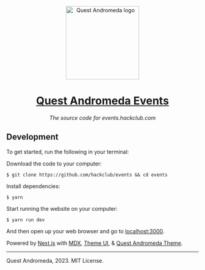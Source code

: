 <p align="center"><img width="192" alt="Quest Andromeda logo" src="https://media.discordapp.net/attachments/1078317804148768849/1201611822940311643/Logo.png?ex=65ca7337&is=65b7fe37&hm=ff05c06af84fb51a3d61dd64d51e9fb8a7cdc36be631ed614e61dcd004b212ad&=&format=webp&quality=lossless&width=658&height=671"></p>
<h1 align="center"><a href="https://events.hackclub.com/">Quest Andromeda Events</a></h1>
<p align="center"><i>The source code for events.hackclub.com</i></p>

## Development

To get started, run the following in your terminal:

Download the code to your computer:

    $ git clone https://github.com/hackclub/events && cd events

Install dependencies:

    $ yarn

Start running the website on your computer:

    $ yarn run dev

And then open up your web browser and go to [localhost:3000](http://localhost:3000).

Powered by [Next.js] with [MDX], [Theme UI], & [Quest Andromeda Theme].

---

Quest Andromeda, 2023. MIT License.

[next.js]: https://nextjs.org
[mdx]: https://mdxjs.com
[theme ui]: https://theme-ui.com
[Quest Andromeda theme]: https://theme.hackclub.com
